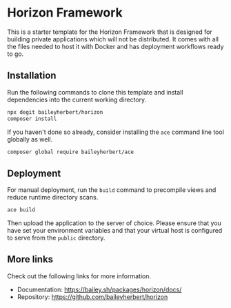 # Horizon Framework

This is a starter template for the Horizon Framework that is designed for building private applications which will not
be distributed. It comes with all the files needed to host it with Docker and has deployment workflows ready to go.

## Installation

Run the following commands to clone this template and install dependencies into the current working directory.

```bash
npx degit baileyherbert/horizon
composer install
```

If you haven't done so already, consider installing the `ace` command line tool globally as well.

```bash
composer global require baileyherbert/ace
```

## Deployment

For manual deployment, run the `build` command to precompile views and reduce runtime directory scans.

```php
ace build
```

Then upload the application to the server of choice. Please ensure that you have set your environment variables and
that your virtual host is configured to serve from the `public` directory.

## More links

Check out the following links for more information.

- Documentation: https://bailey.sh/packages/horizon/docs/
- Repository: https://github.com/baileyherbert/horizon

